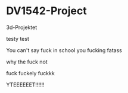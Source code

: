 # DV1542-Project
3d-Projektet

testy test

You can't say fuck in school you fucking fatass

why the fuck not

fuck fuckely fuckkk


YTEEEEEET!!!!!!